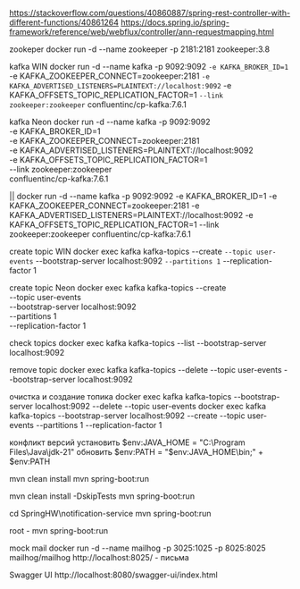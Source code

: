 https://stackoverflow.com/questions/40860887/spring-rest-controller-with-different-functions/40861264
https://docs.spring.io/spring-framework/reference/web/webflux/controller/ann-requestmapping.html



zookeper
docker run -d --name zookeeper -p 2181:2181 zookeeper:3.8

kafka WIN
docker run -d --name kafka -p 9092:9092 `
  -e KAFKA_BROKER_ID=1 `
-e KAFKA_ZOOKEEPER_CONNECT=zookeeper:2181 `
  -e KAFKA_ADVERTISED_LISTENERS=PLAINTEXT://localhost:9092 `
-e KAFKA_OFFSETS_TOPIC_REPLICATION_FACTOR=1 `
  --link zookeeper:zookeeper `
confluentinc/cp-kafka:7.6.1

kafka Neon
docker run -d --name kafka -p 9092:9092 \
-e KAFKA_BROKER_ID=1 \
-e KAFKA_ZOOKEEPER_CONNECT=zookeeper:2181 \
-e KAFKA_ADVERTISED_LISTENERS=PLAINTEXT://localhost:9092 \
-e KAFKA_OFFSETS_TOPIC_REPLICATION_FACTOR=1 \
--link zookeeper:zookeeper \
confluentinc/cp-kafka:7.6.1

||
docker run -d --name kafka -p 9092:9092 -e KAFKA_BROKER_ID=1 -e KAFKA_ZOOKEEPER_CONNECT=zookeeper:2181 -e KAFKA_ADVERTISED_LISTENERS=PLAINTEXT://localhost:9092 -e KAFKA_OFFSETS_TOPIC_REPLICATION_FACTOR=1 --link zookeeper:zookeeper confluentinc/cp-kafka:7.6.1

create topic WIN
docker exec kafka kafka-topics --create `
  --topic user-events `
--bootstrap-server localhost:9092 `
  --partitions 1 `
--replication-factor 1

create topic Neon
docker exec kafka kafka-topics --create \
--topic user-events \
--bootstrap-server localhost:9092 \
--partitions 1 \
--replication-factor 1

check topics
docker exec kafka kafka-topics --list --bootstrap-server localhost:9092

remove topic
docker exec kafka kafka-topics --delete --topic user-events --bootstrap-server localhost:9092


очистка и создание топика
docker exec kafka kafka-topics --bootstrap-server localhost:9092 --delete --topic user-events
docker exec kafka kafka-topics --bootstrap-server localhost:9092 --create --topic user-events --partitions 1 --replication-factor 1

конфликт версий
установить
$env:JAVA_HOME = "C:\Program Files\Java\jdk-21"
обновить
$env:PATH = "$env:JAVA_HOME\bin;" + $env:PATH


mvn clean install
mvn spring-boot:run


mvn clean install -DskipTests
mvn spring-boot:run

cd SpringHW\notification-service
mvn spring-boot:run

root - mvn spring-boot:run

mock mail
docker run -d --name mailhog -p 3025:1025 -p 8025:8025 mailhog/mailhog
http://localhost:8025/ - письма

Swagger UI
http://localhost:8080/swagger-ui/index.html